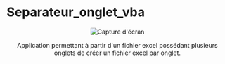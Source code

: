 # Separateur_onglet_vba
<div align="center">
  <img src="https://github.com/anth039/Separateur_onglet_vba/assets/88208959/96016596-37a2-4856-a3b1-61be8469d630" alt="Capture d'écran"/>
  <br>
  <p>
    Application permettant à partir d'un fichier excel possédant plusieurs onglets de créer un fichier excel par onglet.
  </p>
</div>
 

